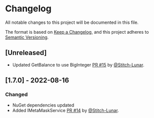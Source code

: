 # Changelog
All notable changes to this project will be documented in this file.

The format is based on [Keep a Changelog](https://keepachangelog.com/en/1.0.0/),
and this project adheres to [Semantic Versioning](https://semver.org/spec/v2.0.0.html).

## [Unreleased]
- Updated GetBalance to use BigInteger [PR #15](https://github.com/michielpost/MetaMask.Blazor/pull/15) by [@Stitch-Lunar](https://github.com/Stitch-Lunar).

## [1.7.0] - 2022-08-16
### Changed
- NuGet dependencies updated
- Added IMetaMaskService [PR #14](https://github.com/michielpost/MetaMask.Blazor/pull/14) by [@Stitch-Lunar](https://github.com/Stitch-Lunar).